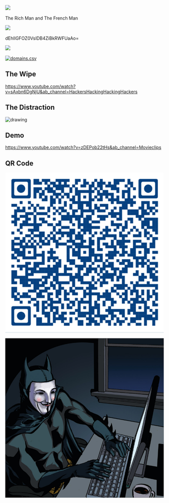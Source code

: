 
![](https://www.magicalquote.com/wp-content/uploads/2015/06/You-dont-take-down-a-conglomerate-by-shooting-them-in-the-heart.-Thats-the-thing-about-conglomerates-they-dont-have-hearts.jpg)

The Rich Man and The French Man

![](https://rogermooresmovienation.files.wordpress.com/2018/08/pap4.jpg)

dEhlIGFOZ0VsIDB4ZiBkRWFUaAo=

![](https://thumbs.dreamstime.com/b/sticker-cartoon-scared-old-man-pointing-creative-150426643.jpg)

[![domains.csv](https://www.pngall.com/wp-content/uploads/12/Paper-Plane-Fly.png)](https://www.youtube.com/watch?v=s-7pyIxz8Qg&ab_channel=RottenTomatoesClassicTrailers)

## The Wipe

https://www.youtube.com/watch?v=sAxbn6DgNjU&ab_channel=HackersHackingHackingHackers

## The Distraction

<img src="https://www.bhphotovideo.com/images/images1500x1500/victorinox_0_9410_3uus2_pocket_knife_hunter_pro_1355478.jpg" alt="drawing" style="width:200px;"/>

## Demo

https://www.youtube.com/watch?v=zDEPob22tHs&ab_channel=Movieclips

## QR Code

![QR Code](QR.png)


![Who is the real Batman?](bm.jpg)
